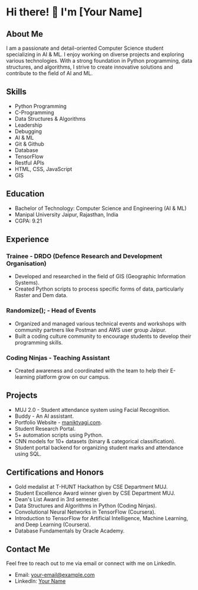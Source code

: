 # Hi there! 👋 I'm [Your Name]

## About Me

I am a passionate and detail-oriented Computer Science student specializing in AI & ML. I enjoy working on diverse projects and exploring various technologies. With a strong foundation in Python programming, data structures, and algorithms, I strive to create innovative solutions and contribute to the field of AI and ML. 

## Skills

- Python Programming
- C-Programming
- Data Structures & Algorithms
- Leadership
- Debugging
- AI & ML
- Git & Github
- Database
- TensorFlow
- Restful APIs
- HTML, CSS, JavaScript
- GIS

## Education

- Bachelor of Technology: Computer Science and Engineering (AI & ML)
- Manipal University Jaipur, Rajasthan, India
- CGPA: 9.21

## Experience

### Trainee - DRDO (Defence Research and Development Organisation)

- Developed and researched in the field of GIS (Geographic Information Systems).
- Created Python scripts to process specific forms of data, particularly Raster and Dem data.

### Randomize(); - Head of Events

- Organized and managed various technical events and workshops with community partners like Postman and AWS user group Jaipur.
- Built a coding culture community to encourage students to develop their programming skills.

### Coding Ninjas - Teaching Assistant

- Created awareness and coordinated with the team to help their E-learning platform grow on our campus.

## Projects

- MUJ 2.0 - Student attendance system using Facial Recognition.
- Buddy - An AI assistant.
- Portfolio Website - [maniktyagi.com](https://www.maniktyagi.com).
- Student Research Portal.
- 5+ automation scripts using Python.
- CNN models for 10+ datasets (binary & categorical classification).
- Student portal backend for organizing student marks and attendance using SQL.

## Certifications and Honors

- Gold medalist at T-HUNT Hackathon by CSE Department MUJ.
- Student Excellence Award winner given by CSE Department MUJ.
- Dean's List Award in 3rd semester.
- Data Structures and Algorithms in Python (Coding Ninjas).
- Convolutional Neural Networks in TensorFlow (Coursera).
- Introduction to TensorFlow for Artificial Intelligence, Machine Learning, and Deep Learning (Coursera).
- Database Fundamentals by Oracle Academy.

## Contact Me

Feel free to reach out to me via email or connect with me on LinkedIn.

- Email: [your-email@example.com](mailto:your-email@example.com)
- LinkedIn: [Your Name](https://www.linkedin.com/in/your-name)

